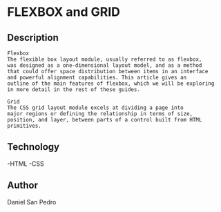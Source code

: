 # FLEXBOX and GRID

## Description

    Flexbox
    The flexible box layout module, usually referred to as flexbox,
    was designed as a one-dimensional layout model, and as a method
    that could offer space distribution between items in an interface
    and powerful alignment capabilities. This article gives an
    outline of the main features of flexbox, which we will be exploring
    in more detail in the rest of these guides.

    Grid
    The CSS grid layout module excels at dividing a page into
    major regions or defining the relationship in terms of size,
    position, and layer, between parts of a control built from HTML primitives.

## Technology

-HTML
-CSS

## Author

Daniel San Pedro
